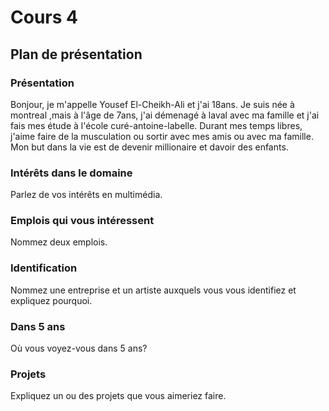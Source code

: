 # Cours 4
## Plan de présentation

### Présentation
Bonjour, je m'appelle Yousef El-Cheikh-Ali et j'ai 18ans. Je suis née à montreal ,mais à l'âge de 7ans, j'ai démenagé à laval avec ma famille et j'ai fais mes étude à l'école curé-antoine-labelle. Durant mes temps libres, j'aime faire de la musculation ou sortir avec mes amis ou avec ma famille. Mon but dans la vie est de devenir millionaire et davoir des enfants.  

### Intérêts dans le domaine
Parlez de vos intérêts en multimédia. 

### Emplois qui vous intéressent
Nommez deux emplois.

### Identification
Nommez une entreprise et un artiste auxquels vous vous identifiez et expliquez pourquoi. 

### Dans 5 ans
Où vous voyez-vous dans 5 ans? 

### Projets
Expliquez un ou des projets que vous aimeriez faire. 
